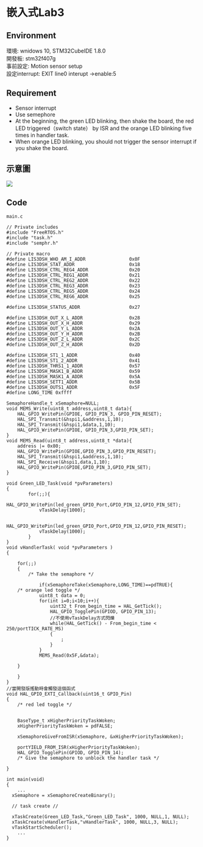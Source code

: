 # 嵌入式Lab3    

## Environment  
環境: wnidows 10, STM32CubeIDE 1.8.0  
開發板: stm32f407g  
事前設定: Motion sensor setup  
設定interrupt: EXIT line0 interupt ->enable:5    

## Requirement  
* Sensor interrupt  
* Use semephore  
* At the beginning, the green LED blinking, then shake the board, the red LED triggered（switch state） by ISR and the orange LED blinking five times in handler task.  
* When orange LED blinking, you should not trigger the sensor interrupt if you shake the board.    

## 示意圖  
![](https://i.imgur.com/WYYOAt0.png)
  
## Code  
`
main.c
`
```c=
// Private includes
#include "FreeRTOS.h"
#include "task.h"
#include "semphr.h"

// Private macro
#define LIS3DSH_WHO_AM_I_ADDR                0x0F
#define LIS3DSH_STAT_ADDR                    0x18
#define LIS3DSH_CTRL_REG4_ADDR               0x20
#define LIS3DSH_CTRL_REG1_ADDR               0x21
#define LIS3DSH_CTRL_REG2_ADDR               0x22
#define LIS3DSH_CTRL_REG3_ADDR               0x23
#define LIS3DSH_CTRL_REG5_ADDR               0x24
#define LIS3DSH_CTRL_REG6_ADDR               0x25

#define LIS3DSH_STATUS_ADDR                  0x27

#define LIS3DSH_OUT_X_L_ADDR                 0x28
#define LIS3DSH_OUT_X_H_ADDR                 0x29
#define LIS3DSH_OUT_Y_L_ADDR                 0x2A
#define LIS3DSH_OUT_Y_H_ADDR                 0x2B
#define LIS3DSH_OUT_Z_L_ADDR                 0x2C
#define LIS3DSH_OUT_Z_H_ADDR                 0x2D

#define LIS3DSH_ST1_1_ADDR                   0x40
#define LIS3DSH_ST1_2_ADDR                   0x41
#define LIS3DSH_THRS1_1_ADDR                 0x57
#define LIS3DSH_MASK1_B_ADDR                 0x59
#define LIS3DSH_MASK1_A_ADDR                 0x5A
#define LIS3DSH_SETT1_ADDR                   0x5B
#define LIS3DSH_OUTS1_ADDR                   0x5F
#define LONG_TIME 0xffff
```

```c=
SemaphoreHandle_t xSemaphore=NULL;
void MEMS_Write(uint8_t address,uint8_t data){
	HAL_GPIO_WritePin(GPIOE, GPIO_PIN_3, GPIO_PIN_RESET);
	HAL_SPI_Transmit(&hspi1,&address,1,10);
	HAL_SPI_Transmit(&hspi1,&data,1,10);
	HAL_GPIO_WritePin(GPIOE, GPIO_PIN_3,GPIO_PIN_SET);
}
void MEMS_Read(uint8_t address,uint8_t *data){
    address |= 0x80;
	HAL_GPIO_WritePin(GPIOE,GPIO_PIN_3,GPIO_PIN_RESET);
	HAL_SPI_Transmit(&hspi1,&address,1,10);
	HAL_SPI_Receive(&hspi1,data,1,10);
	HAL_GPIO_WritePin(GPIOE,GPIO_PIN_3,GPIO_PIN_SET);
}

void Green_LED_Task(void *pvParameters)
{
		for(;;){
			HAL_GPIO_WritePin(led_green_GPIO_Port,GPIO_PIN_12,GPIO_PIN_SET);
			vTaskDelay(1000);

			HAL_GPIO_WritePin(led_green_GPIO_Port,GPIO_PIN_12,GPIO_PIN_RESET);
			vTaskDelay(1000);
		}
}
void vHandlerTask( void *pvParameters )
{

	for(;;)
	{
        /* Take the semaphore */

            if(xSemaphoreTake(xSemaphore,LONG_TIME)==pdTRUE){
    /* orange led toggle */
            uint8_t data = 0;
            for(int i=0;i<10;i++){
                uint32_t From_begin_time = HAL_GetTick();
                HAL_GPIO_TogglePin(GPIOD, GPIO_PIN_13);
                //不使用vTaskDelay方式閃爍
                while(HAL_GetTick() - From_begin_time < 250/portTICK_RATE_MS)
                {
                    ;
                }
            }
            MEMS_Read(0x5F,&data);

    }

    }
}
//當開發版搖動時會觸發這個函式
void HAL_GPIO_EXTI_Callback(uint16_t GPIO_Pin)
{
	/* red led toggle */


	BaseType_t xHigherPriorityTaskWoken;
	xHigherPriorityTaskWoken = pdFALSE;

	xSemaphoreGiveFromISR(xSemaphore, &xHigherPriorityTaskWoken);

	portYIELD_FROM_ISR(xHigherPriorityTaskWoken);
	HAL_GPIO_TogglePin(GPIOD, GPIO_PIN_14);
	/* Give the semaphore to unblock the handler task */

}

int main(void)
{
    ...
  xSemaphore = xSemaphoreCreateBinary();

  // task create //

  xTaskCreate(Green_LED_Task,"Green_LED_Task", 1000, NULL,1, NULL);
  xTaskCreate(vHandlerTask,"vHandlerTask", 1000, NULL,3, NULL);
  vTaskStartScheduler();
    ...
}
```